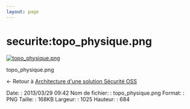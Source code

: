 ```yaml
---
layout: page
---
```


securite:topo\_physique.png
===========================

[![topo\_physique.png](..//assets/media/securite/topo_physique.png@cache=&w=900&h=600 "topo_physique.png")](..//assets/media/securite/topo_physique.png@cache= "Afficher le fichier original")

topo\_physique.png

← Retour à [Architecture d'une solution Sécurité
OSS](../../securite/architecture-oss/start.html "securite:architecture-oss:start")

Date:
:   2013/03/29 09:42
Nom de fichier:
:   topo\_physique.png
Format:
:   PNG
Taille:
:   168KB
Largeur:
:   1025
Hauteur:
:   684

